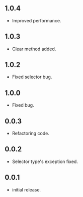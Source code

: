 ## 1.0.4

* Improved performance.

## 1.0.3

* Clear method added.

## 1.0.2

* Fixed selector bug.

## 1.0.0

* Fixed bug.


## 0.0.3

* Refactoring code.

## 0.0.2

* Selector type's exception fixed.

## 0.0.1

* initial release.
